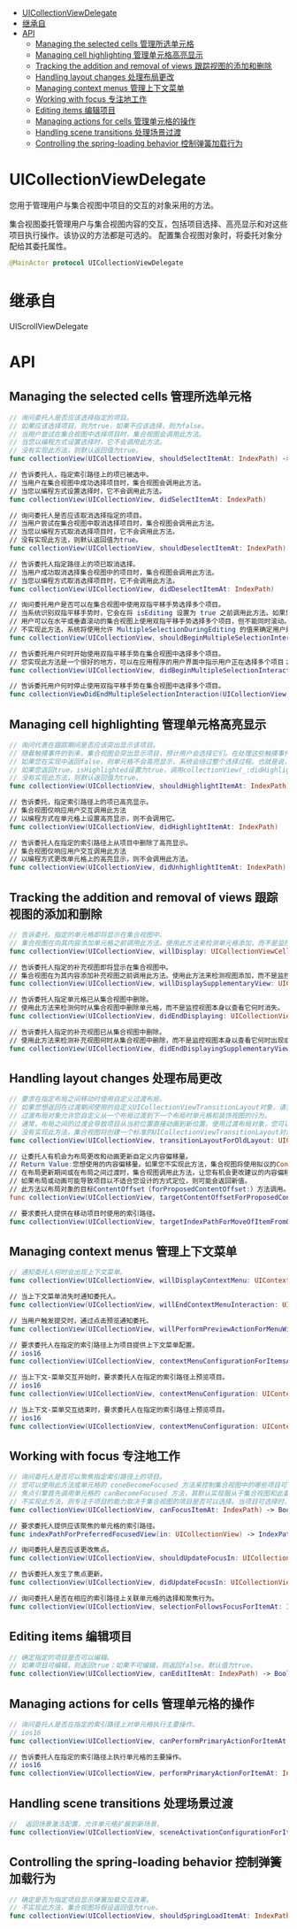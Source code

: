 <!-- TOC -->

- [UICollectionViewDelegate](#uicollectionviewdelegate)
- [继承自](#继承自)
- [API](#api)
    - [Managing the selected cells 管理所选单元格](#managing-the-selected-cells-管理所选单元格)
    - [Managing cell highlighting 管理单元格高亮显示](#managing-cell-highlighting-管理单元格高亮显示)
    - [Tracking the addition and removal of views 跟踪视图的添加和删除](#tracking-the-addition-and-removal-of-views-跟踪视图的添加和删除)
    - [Handling layout changes 处理布局更改](#handling-layout-changes-处理布局更改)
    - [Managing context menus 管理上下文菜单](#managing-context-menus-管理上下文菜单)
    - [Working with focus 专注地工作](#working-with-focus-专注地工作)
    - [Editing items 编辑项目](#editing-items-编辑项目)
    - [Managing actions for cells 管理单元格的操作](#managing-actions-for-cells-管理单元格的操作)
    - [Handling scene transitions 处理场景过渡](#handling-scene-transitions-处理场景过渡)
    - [Controlling the spring-loading behavior 控制弹簧加载行为](#controlling-the-spring-loading-behavior-控制弹簧加载行为)

<!-- /TOC -->

# UICollectionViewDelegate

您用于管理用户与集合视图中项目的交互的对象采用的方法。

集合视图委托管理用户与集合视图内容的交互，包括项目选择、高亮显示和对这些项目执行操作。该协议的方法都是可选的。
配置集合视图对象时，将委托对象分配给其委托属性。

```swift
@MainActor protocol UICollectionViewDelegate
```

# 继承自

UIScrollViewDelegate

# API

## Managing the selected cells 管理所选单元格

```swift
// 询问委托人是否应该选择指定的项目。
// 如果应该选择项目，则为true，如果不应该选择，则为false。
// 当用户尝试在集合视图中选择项目时，集合视图会调用此方法。
// 当您以编程方式设置选择时，它不会调用此方法。
// 没有实现此方法，则默认返回值为true。
func collectionView(UICollectionView, shouldSelectItemAt: IndexPath) -> Bool

// 告诉委托人，指定索引路径上的项已被选中。
// 当用户在集合视图中成功选择项目时，集合视图会调用此方法。
// 当您以编程方式设置选择时，它不会调用此方法。
func collectionView(UICollectionView, didSelectItemAt: IndexPath)

// 询问委托人是否应该取消选择指定的项目。
// 当用户尝试在集合视图中取消选择项目时，集合视图会调用此方法。
// 当您以编程方式取消选择项目时，它不会调用此方法。
// 没有实现此方法，则默认返回值为true。
func collectionView(UICollectionView, shouldDeselectItemAt: IndexPath) -> Bool

// 告诉委托人指定路径上的项已取消选择。
// 当用户成功取消选择集合视图中的项目时，集合视图会调用此方法。
// 当您以编程方式取消选择项目时，它不会调用此方法。
func collectionView(UICollectionView, didDeselectItemAt: IndexPath)

// 询问委托用户是否可以在集合视图中使用双指平移手势选择多个项目。
// 当系统识别双指平移手势时，它会在将 isEditing 设置为 true 之前调用此方法。如果您从此方法返回true，用户可以使用双指平移手势选择多个项目。
// 用户可以在水平或垂直滚动的集合视图上使用双指平移手势选择多个项目，但不能同时滚动。双向滚动的集合视图将无法识别手势或调用此方法。
// 不实现此方法，系统将使用允许 MultipleSelectionDuringEditing 的值来确定用户是否可以使用平移手势选择多个项目。
func collectionView(UICollectionView, shouldBeginMultipleSelectionInteractionAt: IndexPath) -> Bool

// 告诉委托用户何时开始使用双指平移手势在集合视图中选择多个项目。
// 您实现此方法是一个很好的地方，可以在应用程序的用户界面中指示用户正在选择多个项目；例如，您可以将编辑或选择按钮替换为完成按钮。
func collectionView(UICollectionView, didBeginMultipleSelectionInteractionAt: IndexPath)

// 告诉委托用户何时停止使用双指平移手势在集合视图中选择多个项目。
func collectionViewDidEndMultipleSelectionInteraction(UICollectionView)

```

## Managing cell highlighting 管理单元格高亮显示

```swift
// 询问代表在跟踪期间是否应该突出显示该项目。
// 随着触摸事件的到来，集合视图会突出显示项目，预计用户会选择它们。在处理这些触摸事件时，集合视图调用此方法，询问您的委托是否应该高亮显示给定单元格。它调用此方法只是为了响应用户交互，如果您以编程方式在单元格上设置高亮显示，则不会调用它。
// 如果您在实现中返回false，则单元格不会高亮显示，系统会绕过整个选择过程。也就是说，系统不调用 collectionView(_:shouldSelectItemAt:) 或任何其他与选择相关的方法。
// 如果您返回true，isHighlighted设置为true，调用collectionView(_:didHighlightItemAt:)，系统将开始选择过程。
// 没有实现此方法，则默认返回值为true。
func collectionView(UICollectionView, shouldHighlightItemAt: IndexPath) -> Bool

// 告诉委托，指定索引路径上的项已高亮显示。
// 集合视图仅响应用户交互调用此方法
// 以编程方式在单元格上设置高亮显示，则不会调用它。
func collectionView(UICollectionView, didHighlightItemAt: IndexPath)

// 告诉委托人在指定的索引路径上从项目中删除了高亮显示。
// 集合视图仅响应用户交互调用此方法
// 以编程方式更改单元格上的高亮显示，则不会调用此方法。
func collectionView(UICollectionView, didUnhighlightItemAt: IndexPath)

```

## Tracking the addition and removal of views 跟踪视图的添加和删除

```swift
// 告诉委托，指定的单元格即将显示在集合视图中。
// 集合视图在向其内容添加单元格之前调用此方法。使用此方法来检测单元格添加，而不是监控单元格本身以查看它何时出现。
func collectionView(UICollectionView, willDisplay: UICollectionViewCell, forItemAt: IndexPath)

// 告诉委托人指定的补充视图即将显示在集合视图中。
// 集合视图在为其内容添加补充视图之前调用此方法。使用此方法来检测视图添加，而不是监控视图本身以查看它何时出现。
func collectionView(UICollectionView, willDisplaySupplementaryView: UICollectionReusableView, forElementKind: String, at: IndexPath)

// 告诉委托人指定单元格已从集合视图中删除。
// 使用此方法来检测何时从集合视图中删除单元格，而不是监控视图本身以查看它何时消失。
func collectionView(UICollectionView, didEndDisplaying: UICollectionViewCell, forItemAt: IndexPath)

// 告诉委托人指定的补充视图已从集合视图中删除。
// 使用此方法来检测补充视图何时从集合视图中删除，而不是监控视图本身以查看它何时出现或消失。
func collectionView(UICollectionView, didEndDisplayingSupplementaryView: UICollectionReusableView, forElementOfKind: String, at: IndexPath)
```

## Handling layout changes 处理布局更改

```swift
// 要求在指定布局之间移动时使用自定义过渡布局。
// 如果您想返回在过渡期间使用的自定义UICollectionViewTransitionLayout对象，请实现此方法。
// 过渡布局对象允许您自定义从一个布局过渡到下一个布局时单元格和装饰视图的行为。
// 通常，布局之间的过渡会导致项目从当前位置直接动画到新位置。使用过渡布局对象，您可以让对象遵循非线性路径，使用不同的计时算法，或根据传入的触摸事件移动。
// 没有实现此方法，集合视图将创建一个标准的UICollectionViewTransitionLayout对象，并使用该对象来管理过渡。
func collectionView(UICollectionView, transitionLayoutForOldLayout: UICollectionViewLayout, newLayout: UICollectionViewLayout) -> UICollectionViewTransitionLayout

// 让委托人有机会为布局更改和动画更新自定义内容偏移量。
// Return Value:您想使用的内容偏移量。如果您不实现此方法，集合视图将使用拟议的ContentOffset参数中的值。
// 在布局更新期间或在布局之间过渡时，集合视图调用此方法，让您有机会更改建议的内容偏移量，以便在动画结束时使用。
// 如果布局或动画可能导致项目以不适合您设计的方式定位，则可能会返回新值。
// 此方法以布局对象的目标ContentOffset（forProposedContentOffset:）方法调用。在不想对布局对象进行子类以修改内容偏移量的情况下实现此方法。
func collectionView(UICollectionView, targetContentOffsetForProposedContentOffset: CGPoint) -> CGPoint

// 要求委托人提供在移动项目时使用的索引路径。
func collectionView(UICollectionView, targetIndexPathForMoveOfItemFromOriginalIndexPath: IndexPath, atCurrentIndexPath: IndexPath, toProposedIndexPath: IndexPath) -> IndexPath
```

## Managing context menus 管理上下文菜单

```swift
// 通知委托人何时会出现上下文菜单。
func collectionView(UICollectionView, willDisplayContextMenu: UIContextMenuConfiguration, animator: UIContextMenuInteractionAnimating?)

// 当上下文菜单消失时通知委托人。
func collectionView(UICollectionView, willEndContextMenuInteraction: UIContextMenuConfiguration, animator: UIContextMenuInteractionAnimating?)

// 当用户触发提交时，通过点击预览通知委托。
func collectionView(UICollectionView, willPerformPreviewActionForMenuWith: UIContextMenuConfiguration, animator: UIContextMenuInteractionCommitAnimating)

// 要求委托人在指定的索引路径上为项目提供上下文菜单配置。
// ios16
func collectionView(UICollectionView, contextMenuConfigurationForItemsAt: [IndexPath], point: CGPoint) -> UIContextMenuConfiguration?

// 当上下文-菜单交互开始时，要求委托人在指定的索引路径上预览项目。
// ios16
func collectionView(UICollectionView, contextMenuConfiguration: UIContextMenuConfiguration, highlightPreviewForItemAt: IndexPath) -> UITargetedPreview?

// 当上下文-菜单交互结束时，要求委托人在指定的索引路径上预览项目。
// ios16
func collectionView(UICollectionView, contextMenuConfiguration: UIContextMenuConfiguration, dismissalPreviewForItemAt: IndexPath) -> UITargetedPreview?
```

## Working with focus 专注地工作

```swift
// 询问委托人是否可以聚焦指定索引路径上的项目。
// 您可以使用此方法或单元格的 coneBecomeFocused 方法来控制集合视图中的哪些项目可以接收焦点。
// 焦点引擎首先调用单元格的 canBecomeFocused 方法，其默认实现服从于集合视图和此委托方法。
// 不实现此方法，则专注于项目的能力取决于集合视图的项目是否可以选择。当项目可选择时，它们也可以像此方法返回true一样聚焦；否则，它们不会受到焦点。
func collectionView(UICollectionView, canFocusItemAt: IndexPath) -> Bool

// 要求委托人提供应该聚焦的单元格的索引路径。
func indexPathForPreferredFocusedView(in: UICollectionView) -> IndexPath?

// 询问委托人是否应该更改焦点。
func collectionView(UICollectionView, shouldUpdateFocusIn: UICollectionViewFocusUpdateContext) -> Bool

// 告诉委托人发生了焦点更新。
func collectionView(UICollectionView, didUpdateFocusIn: UICollectionViewFocusUpdateContext, with: UIFocusAnimationCoordinator)

// 询问委托人是否在相应的索引路径上关联单元格的选择和聚焦行为。
func collectionView(UICollectionView, selectionFollowsFocusForItemAt: IndexPath) -> Bool
```

## Editing items 编辑项目

```swift
// 确定指定的项目是否可以编辑。
// 如果项目可编辑，则返回true；如果不可编辑，则返回false。默认值为true。
func collectionView(UICollectionView, canEditItemAt: IndexPath) -> Bool

```

## Managing actions for cells 管理单元格的操作

```swift
// 询问委托人是否在指定的索引路径上对单元格执行主要操作。
// ios16
func collectionView(UICollectionView, canPerformPrimaryActionForItemAt: IndexPath) -> Bool

// 告诉委托人在指定的索引路径上执行单元格的主要操作。
// ios16
func collectionView(UICollectionView, performPrimaryActionForItemAt: IndexPath)
```

## Handling scene transitions 处理场景过渡

```swift
//  返回场景激活配置，允许单元格扩展到新场景。
func collectionView(UICollectionView, sceneActivationConfigurationForItemAt: IndexPath, point: CGPoint) -> UIWindowScene.ActivationConfiguration?
```

## Controlling the spring-loading behavior 控制弹簧加载行为

```swift
// 确定是否为指定项目显示弹簧加载交互效果。
// 不实现此方法，集合视图将假设返回值为true。
func collectionView(UICollectionView, shouldSpringLoadItemAt: IndexPath, with: UISpringLoadedInteractionContext) -> Bool
```